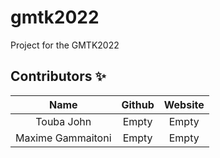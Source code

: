 # gmtk2022

Project for the GMTK2022



## Contributors ✨

| Name           | Github    | Website    |
| :-------------:|:--------------:|:--------------:|
| Touba John| Empty | Empty |
| Maxime Gammaitoni | Empty | Empty |

